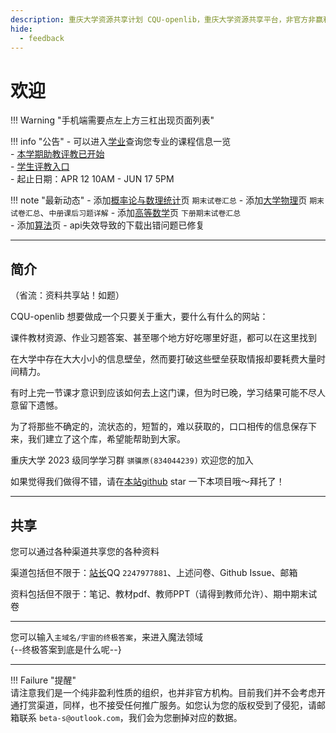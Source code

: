 ```yaml
---
description: 重庆大学资源共享计划 CQU-openlib，重庆大学资源共享平台，非官方非赢利组织，提供课件、教材pdf、各种杂项信息。
hide:
  - feedback
---
```


# 欢迎  
!!! Warning "手机端需要点左上方三杠出现页面列表"  
<div class="grid" markdown>

!!! info "公告"
    - 可以进入[学业](学业/index.md)查询您专业的课程信息一览  
    - [本学期助教评教已开始](限时活动/本学期助教评教已开始.md)  
        - [学生评教入口](http://jxpj.cqu.edu.cn/stu/)  
        - 起止日期：APR 12 10AM - JUN 17 5PM  

!!! note "最新动态"
    - 添加[概率论与数理统计](课程/概率论与数理统计.md)页 `期末试卷汇总`
    - 添加[大学物理](课程/大学物理.md)页 `期末试卷汇总`、`中册课后习题详解`
    - 添加[高等数学](课程/高等数学.md)页 `下册期末试卷汇总`  
    - 添加[算法](学业/竞赛/算法.md)页
    - api失效导致的下载出错问题已修复  

</div>

---

## 简介  
<!--点击 [我想打分 / 评价](https://www.wjx.cn/vm/PdaMJZ4.aspx#) 可以做出一份贡献

您可以用这个问卷进行课程、老师的打分和评论（可选），也可以向我们提出要求，对应位置还会放上您的昵称哦（当然，这也可选）-->

（省流：资料共享站！如题）  

CQU-openlib 想要做成一个只要关于重大，要什么有什么的网站：  

课件教材资源、作业习题答案、甚至哪个地方好吃哪里好逛，都可以在这里找到  

在大学中存在大大小小的信息壁垒，然而要打破这些壁垒获取情报却要耗费大量时间精力。  

有时上完一节课才意识到应该如何去上这门课，但为时已晚，学习结果可能不尽人意留下遗憾。  

为了将那些不确定的，流状态的，短暂的，难以获取的，口口相传的信息保存下来，我们建立了这个库，希望能帮助到大家。  

重庆大学 2023 级同学学习群 `骐骥原(834044239)` 欢迎您的加入  

如果觉得我们做得不错，请在[本站github](https://github.com/INFO-studio/CQU-openlib) star 一下本项目哦～拜托了！  

---

## 共享
您可以通过各种渠道共享您的各种资料  

渠道包括但不限于：[站长](贡献者/茵符草.md)QQ `2247977881`、上述问卷、Github Issue、邮箱  

资料包括但不限于：笔记、教材pdf、教师PPT（请得到教师允许）、期中期末试卷  

---

您可以输入`主域名/宇宙的终极答案`，来进入魔法领域  
{--终极答案到底是什么呢--}  

---

!!! Failure "提醒"  
    请注意我们是一个纯非盈利性质的组织，也并非官方机构。目前我们并不会考虑开通打赏渠道，同样，也不接受任何推广服务。如您认为您的版权受到了侵犯，请邮箱联系 `beta-s@outlook.com`，我们会为您删掉对应的数据。  